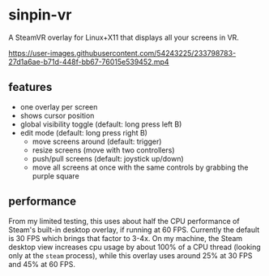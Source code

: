 # sinpin-vr
A SteamVR overlay for Linux+X11 that displays all your screens in VR.

https://user-images.githubusercontent.com/54243225/233798783-27d1a6ae-b71d-448f-bb67-76015e539452.mp4

## features
- one overlay per screen
- shows cursor position
- global visibility toggle (default: long press left B)
- edit mode (default: long press right B)
	- move screens around (default: trigger)
	- resize screens (move with two controllers)
	- push/pull screens (default: joystick up/down)
	- move all screens at once with the same controls by grabbing the purple square

## performance
From my limited testing, this uses about half the CPU performance of Steam's built-in desktop overlay, if running at 60 FPS. Currently the default is 30 FPS which brings that factor to 3-4x. On my machine, the Steam desktop view increases cpu usage by about 100% of a CPU thread (looking only at the `steam` process), while this overlay uses around 25% at 30 FPS and 45% at 60 FPS.


